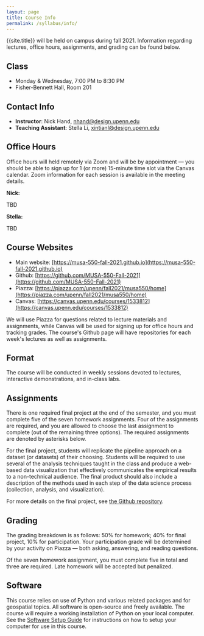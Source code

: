 ```yaml
---
layout: page
title: Course Info
permalink: /syllabus/info/
---
```


{{site.title}} will be held on campus during fall 2021. Information regarding
lectures, office hours, assignments, and grading can be found below.

## Class

- Monday & Wednesday, 7:00 PM to 8:30 PM
- Fisher-Bennett Hall, Room 201

## Contact Info

- **Instructor**: Nick Hand, nhand@design.upenn.edu
- **Teaching Assistant**: Stella Li, xintianl@design.upenn.edu

## Office Hours

Office hours will held remotely via Zoom and will be by appointment — you should be able to
sign up for 1 (or more) 15-minute time slot via the Canvas calendar. Zoom
information for each session is available in the meeting details.

**Nick:**

TBD

**Stella:**

TBD

## Course Websites

- Main website: [https://musa-550-fall-2021.github.io](https://musa-550-fall-2021.github.io)
- Github: [https://github.com/MUSA-550-Fall-2021](https://github.com/MUSA-550-Fall-2021)
- Piazza: [https://piazza.com/upenn/fall2021/musa550/home](https://piazza.com/upenn/fall2021/musa550/home)
- Canvas: [https://canvas.upenn.edu/courses/1533812](https://canvas.upenn.edu/courses/1533812)

We will use Piazza for questions related to lecture materials and assignments,
while Canvas will be used for signing up for office hours and tracking grades.
The course's Github page will have repositories for each week's
lectures as well as assignments.

## Format

The course will be conducted in weekly sessions devoted to lectures, interactive
demonstrations, and in-class labs.

## Assignments

There is one required final project at the end of the semester, and you must
complete five of the seven homework assignments. Four of the assignments are
required, and you are allowed to choose the last assignment to complete (out of
the remaining three options). The required assignments are denoted by asterisks
below.

For the final project, students will replicate the pipeline approach on a
dataset (or datasets) of their choosing. Students will be required to use
several of the analysis techniques taught in the class and produce a web-based
data visualization that effectively communicates the empirical results to a
non-technical audience. The final product should also include a description of
the methods used in each step of the data science process (collection, analysis,
and visualization).

For more details on the final project, see [the Github
repository](https://github.com/MUSA-550-Fall-2021/final-project).

## Grading

The grading breakdown is as follows: 50% for homework; 40% for final project,
10% for participation. Your participation grade will be determined
by your activity on Piazza — both asking, answering, and reading
questions.

Of the seven homework assignment, you must complete five in total and three are
required. Late homework will be accepted but penalized.

## Software

This course relies on use of Python and various related packages and for
geospatial topics. All software is open-source and freely available. The course
will require a working installation of Python on your local computer. See the
[Software Setup Guide](https://musa-550-fall-2021.github.io/setup) for
instructions on how to setup your computer for use in this course.
